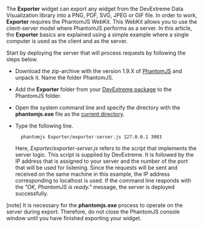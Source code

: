 The **Exporter** widget can export any widget from the DevExtreme Data Visualization library into a PNG, PDF, SVG, JPEG or GIF file. In order to work, **Exporter** requires the PhantomJS WebKit. This WebKit allows you to use the client-server model where PhantomJS performs as a server. In this article, the **Exporter** basics are explained using a simple example where a single computer is used as the client and as the server.

Start by deploying the server that will process requests by following the steps below.

- Download the zip-archive with the version 1.9.X of [PhantomJS](https://phantomjs.org) and unpack it. Name the folder PhantomJS.

- Add the **Exporter** folder from your [DevExtreme package](/concepts/Common/07%20DevExtreme%20Packages '/Documentation/Guide/Common/DevExtreme_Packages/') to the PhantomJS folder.

- Open the system command line and specify the directory with the **phantomjs.exe** file as the [current directory](https://en.wikipedia.org/wiki/Cd_(command)).

- Type the following line.	

		phantomjs Exporter/exporter-server.js 127.0.0.1 3003

	Here, *Exporter/exporter-server.js* refers to the script that implements the server logic. This script is supplied by DevExtreme. It is followed by the IP address that is assigned to your server and the number of the port that will be used for listening. Since the requests will be sent and received on the same machine in this example, the IP address corresponding to localhost is used.
If the command line responds with the *"OK, PhantomJS is ready."* message, the server is deployed successfully.

[note] It is necessary for the **phantomjs.exe** process to operate on the server during export. Therefore, do not close the PhantomJS console window until you have finished exporting your widget.